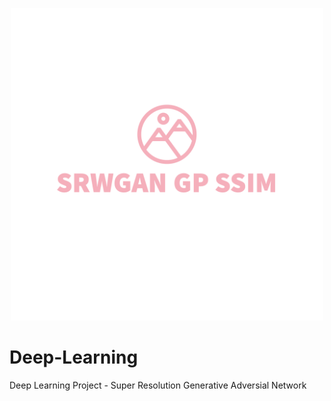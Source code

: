 <p align="center">
  <img src="SRWGAN GP SSIM-logos_transparent.png" height=500>
</p>

# Deep-Learning
Deep Learning Project - Super Resolution Generative Adversial Network
